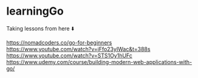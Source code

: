 # learningGo

Taking lessons from here ⬇️

https://nomadcoders.co/go-for-beginners <br>
https://www.youtube.com/watch?v=jFfo23yIWac&t=388s <br>
https://www.youtube.com/watch?v=STS1Oy1hUFc
https://www.udemy.com/course/building-modern-web-applications-with-go/

